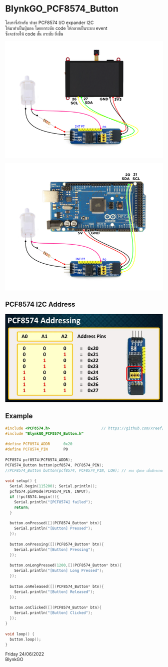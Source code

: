# BlynkGO_PCF8574_Button
 ไลบรารี่สำหรับ ทำขา PCF8574 I/O expander I2C  
ให้มาทำเป็นปุ่มกด โดยยกระดับ code ให้กลายเป็นระบบ event  
ซึ่งจะช่วยให้ code สั้น กระชับ ยิ่งขึ้น
  
<p align="left">
  <img src="PCF8574_RefrigButton_Wiring.png" alt="image"/>
</p>  
  
  
<p align="left">
  <img src="PCF8574_RefrigButton_Wiring_MEGA.png" alt="image"/>
</p>  


## PCF8574 I2C Address
  
<p align="left">
  <img src="PCF8574_address.png" alt="image"/>
</p>  


## Example

```cpp
#include <PCF8574.h>                       // https://github.com/xreef/PCF8574_library
#include "BlynkGO_PCF8574_Button.h"

#define PCF8574_ADDR      0x20
#define PCF8574_PIN       P0

PCF8574 pcf8574(PCF8574_ADDR);
PCF8574_Button button(pcf8574, PCF8574_PIN);
//PCF8574_Button button(pcf8574, PCF8574_PIN, LOW); // หาก ปุ่มกด เมื่อมีการกดมีสถานะเป็น LOW

void setup() {
  Serial.begin(115200); Serial.println();
  pcf8574.pinMode(PCF8574_PIN, INPUT);
  if (!pcf8574.begin()){
    Serial.println("[PCF8574] failed");
    return;
  }
  
  button.onPressed([](PCF8574_Button* btn){
    Serial.println("[Button] Pressed");
  });

  button.onPressing([](PCF8574_Button* btn){
    Serial.println("[Button] Pressing");
  });

  button.onLongPressed(1200,[](PCF8574_Button* btn){
    Serial.println("[Button] Long Pressed");
  });

  button.onReleased([](PCF8574_Button* btn){
    Serial.println("[Button] Released");
  });
  
  button.onClicked([](PCF8574_Button* btn){
    Serial.println("[Button] Clicked");
  });
}

void loop() {
  button.loop();
}

```
  
  
Friday 24/06/2022  
BlynkGO  
